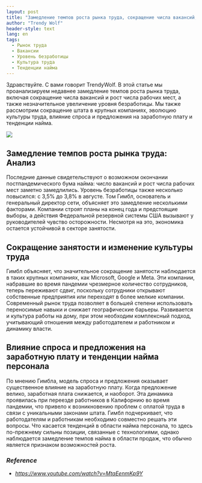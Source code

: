 ```yaml
---
layout: post
title: "Замедление темпов роста рынка труда, сокращение числа вакансий, влияние на заработную плату и тенденции найма"
author: "Trendy Wolf"
header-style: text
lang: en
tags:
  - Рынок труда
  - Вакансии
  - Уровень безработицы
  - Культура труда
  - Тенденции найма
---
```


Здравствуйте. С вами говорит TrendyWolf. В этой статье мы проанализируем недавнее замедление темпов роста рынка труда, включая сокращение числа вакансий и рост числа рабочих мест, а также незначительное увеличение уровня безработицы. Мы также рассмотрим сокращение штата в крупных компаниях, эволюцию культуры труда, влияние спроса и предложения на заработную плату и тенденции найма.

<img
    src="https://i.ytimg.com/vi/MtaEenmKp9Y/hqdefault.jpg"
/>


## Замедление темпов роста рынка труда: Анализ
Последние данные свидетельствуют о возможном окончании постпандемического бума найма: число вакансий и рост числа рабочих мест заметно замедлились. Уровень безработицы также несколько повысился: с 3,5% до 3,8% в августе. Том Гимбл, основатель и генеральный директор сети, объясняет это замедление несколькими факторами. Компании строят планы на конец года и предстоящие выборы, а действия Федеральной резервной системы США вызывают у руководителей чувство осторожности. Несмотря на это, экономика остается устойчивой в секторе занятости.

## Сокращение занятости и изменение культуры труда
Гимбл объясняет, что значительное сокращение занятости наблюдается в таких крупных компаниях, как Microsoft, Google и Meta. Эти компании, набравшие во время пандемии чрезмерное количество сотрудников, теперь переживают сдвиг, поскольку сотрудники открывают собственные предприятия или переходят в более мелкие компании. Современный рынок труда позволяет в большей степени использовать переносимые навыки и снижает географические барьеры. Развивается и культура работы на дому, при этом необходим комплексный подход, учитывающий отношения между работодателем и работником и динамику власти.

## Влияние спроса и предложения на заработную плату и тенденции найма персонала
По мнению Гимбла, модель спроса и предложения оказывает существенное влияние на заработную плату. Когда предложение велико, заработная плата снижается, и наоборот. Эта динамика проявилась при переезде работников в Калифорнию во время пандемии, что привело к возникновению проблем с оплатой труда в связи с уникальными законами штата. Гимбл подчеркивает, что работодателям и работникам необходимо совместно решать эти вопросы. Что касается тенденций в области найма персонала, то здесь по-прежнему сильны позиции, связанные с технологиями, однако наблюдается замедление темпов найма в области продаж, что обычно является признаком возможностей роста.


### _Reference_
- _https://www.youtube.com/watch?v=MtaEenmKp9Y_

